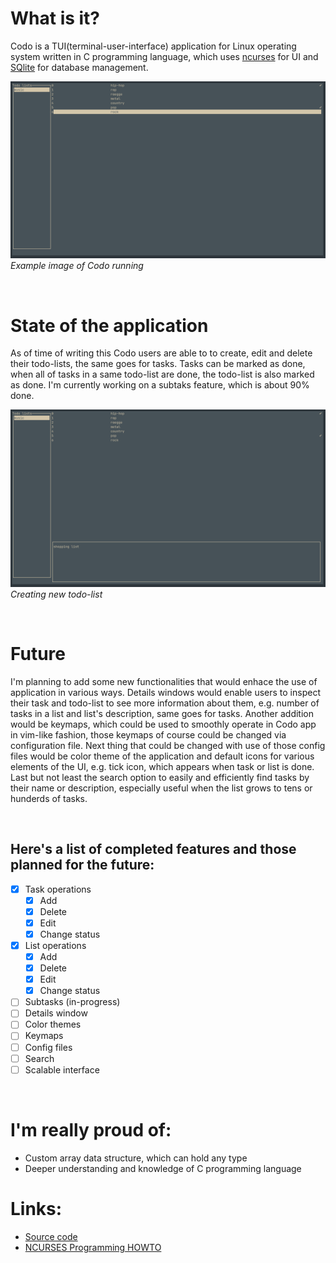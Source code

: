 <!-- Title="Codo" -->
<!-- Date="04.01.2025" -->

# What is it?

Codo is a TUI(terminal-user-interface) application for Linux operating system written in C programming language,
which uses <a href="https://pubs.opengroup.org/onlinepubs/7908799/xcurses/curses.h.html" target="_blank">ncurses</a> for UI and <a href="https://sqlite.org/docs.html" target="_blank">SQlite</a> for database management. 

![alt text](../static/image.png)
*Example image of Codo running*

<br>

# State of the application

As of time of writing this Codo users are able to to create, edit and delete their todo-lists, the same goes for tasks. Tasks can be marked as done, when
all of tasks in a same todo-list are done, the todo-list is also marked as done. I'm currently working on a subtaks feature, which is about 90% done.

![alt text](../static/create_list.png)
*Creating new todo-list*

<br>

# Future

I'm planning to add some new functionalities that would enhace the use of application in various ways. Details windows would
enable users to inspect their task and todo-list to see more information about them, e.g. number of tasks in a list and list's description, same goes for tasks.
Another addition would be keymaps, which could be used to smoothly operate in Codo app in vim-like fashion, those keymaps of course could be changed via configuration file. Next thing that could be changed with use of those config files would be color theme of the application and default icons for various elements of the UI, e.g. tick icon, which appears when task or list is done. Last but not least the search option to easily and efficiently find tasks by their name or description, especially useful when the list grows to tens or hunderds of tasks.

<br>

## Here's a list of completed features and those planned for the future:
- [X] Task operations
    - [X] Add
    - [X] Delete
    - [X] Edit
    - [X] Change status
- [X] List operations
    - [X] Add
    - [X] Delete
    - [X] Edit
    - [X] Change status
- [ ] Subtasks (in-progress)
- [ ] Details window
- [ ] Color themes
- [ ] Keymaps
- [ ] Config files
- [ ] Search
- [ ] Scalable interface

<br>

# I'm really proud of:
- Custom array data structure, which can hold any type
- Deeper understanding and knowledge of C programming language

# Links:
- <a href="https://github.com/Korbielowski/codo/tree/main" target="_blank">Source code</a>
- <a href="https://tldp.org/HOWTO/NCURSES-Programming-HOWTO/index.html" target="_blank">NCURSES Programming HOWTO</a>
